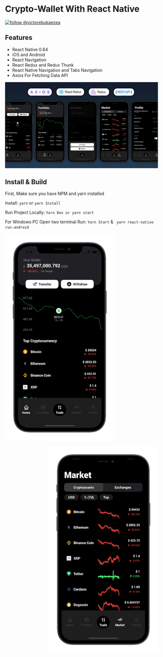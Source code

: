 # Crypto-Wallet With React Native 
[![follow @victorebukaezea](https://img.shields.io/twitter/follow/victorebukaezea.svg?style=for-the-badge&logo=TWITTER&logoColor=FFFFFF&labelColor=00aced&logoWidth=20&color=lightgray)](https://twitter.com/victorebukaezea)


## Features 

- React Native 0.64 
- iOS and Android
- React Navigation
- React Redux and Redux Thunk
- React Native Navigation and Tabs Navigation 
- Axios For Fetching Data API

<p align="center">
  <img src="Images/project.png?raw=true" />
</p>

## Install & Build 

First, Make sure you have  NPM and yarn installed 

Install: `yarn` or `yarn Install`

Run Project Locally:  `Yarn Dev or yarn start` 

For Windows PC Open two terminal Run: `Yarn Start` & ` yarn react-native run-android`  

<p align="left">
  <img src="Images/Home.png?raw=true" width="360" />
</p>


<p align="right">
  <img src="Images/Market.png?raw=true" width="360" />
</p>
